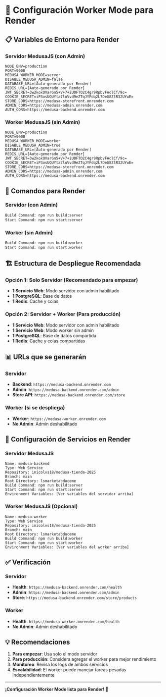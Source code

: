 # 🔧 Configuración Worker Mode para Render

## 📋 Variables de Entorno para Render

### Servidor MedusaJS (con Admin)
```env
NODE_ENV=production
PORT=9000
MEDUSA_WORKER_MODE=server
DISABLE_MEDUSA_ADMIN=false
DATABASE_URL=[Auto-generado por Render]
REDIS_URL=[Auto-generado por Render]
JWT_SECRET=3w2koxOVarGn5+V+7+iUOFTO2C4gr9RpbvFAclCf/9c=
COOKIE_SECRET=iP3osUQUYta7luVvd9eZTqJYFdq2L7DeG8ZlR32UYwE=
STORE_CORS=https://medusa-storefront.onrender.com
ADMIN_CORS=https://medusa-admin.onrender.com
AUTH_CORS=https://medusa-backend.onrender.com
```

### Worker MedusaJS (sin Admin)
```env
NODE_ENV=production
PORT=9000
MEDUSA_WORKER_MODE=worker
DISABLE_MEDUSA_ADMIN=true
DATABASE_URL=[Auto-generado por Render]
REDIS_URL=[Auto-generado por Render]
JWT_SECRET=3w2koxOVarGn5+V+7+iUOFTO2C4gr9RpbvFAclCf/9c=
COOKIE_SECRET=iP3osUQUYta7luVvd9eZTqJYFdq2L7DeG8ZlR32UYwE=
STORE_CORS=https://medusa-storefront.onrender.com
ADMIN_CORS=https://medusa-admin.onrender.com
AUTH_CORS=https://medusa-backend.onrender.com
```

## 🚀 Comandos para Render

### Servidor (con Admin)
```bash
Build Command: npm run build:server
Start Command: npm run start:server
```

### Worker (sin Admin)
```bash
Build Command: npm run build:worker
Start Command: npm run start:worker
```

## 🏗️ Estructura de Despliegue Recomendada

### Opción 1: Solo Servidor (Recomendado para empezar)
- **1 Servicio Web**: Modo servidor con admin habilitado
- **1 PostgreSQL**: Base de datos
- **1 Redis**: Cache y colas

### Opción 2: Servidor + Worker (Para producción)
- **1 Servicio Web**: Modo servidor con admin habilitado
- **1 Servicio Web**: Modo worker sin admin
- **1 PostgreSQL**: Base de datos compartida
- **1 Redis**: Cache y colas compartidas

## 📊 URLs que se generarán

### Servidor
- **Backend**: `https://medusa-backend.onrender.com`
- **Admin**: `https://medusa-backend.onrender.com/admin`
- **Store API**: `https://medusa-backend.onrender.com/store`

### Worker (si se despliega)
- **Worker**: `https://medusa-worker.onrender.com`
- **No Admin**: Admin deshabilitado

## 🔧 Configuración de Servicios en Render

### Servidor MedusaJS
```
Name: medusa-backend
Type: Web Service
Repository: inicolvs18/medusa-tienda-2025
Branch: main
Root Directory: lsmarketabduceme
Build Command: npm run build:server
Start Command: npm run start:server
Environment Variables: [Ver variables del servidor arriba]
```

### Worker MedusaJS (Opcional)
```
Name: medusa-worker
Type: Web Service
Repository: inicolvs18/medusa-tienda-2025
Branch: main
Root Directory: lsmarketabduceme
Build Command: npm run build:worker
Start Command: npm run start:worker
Environment Variables: [Ver variables del worker arriba]
```

## ✅ Verificación

### Servidor
- **Health**: `https://medusa-backend.onrender.com/health`
- **Admin**: `https://medusa-backend.onrender.com/admin`
- **Store**: `https://medusa-backend.onrender.com/store/products`

### Worker
- **Health**: `https://medusa-worker.onrender.com/health`
- **No Admin**: Admin deshabilitado

## 💡 Recomendaciones

1. **Para empezar**: Usa solo el modo servidor
2. **Para producción**: Considera agregar el worker para mejor rendimiento
3. **Monitoreo**: Revisa los logs de ambos servicios
4. **Escalabilidad**: El worker puede manejar tareas pesadas independientemente

---

**¡Configuración Worker Mode lista para Render! 🎉**
